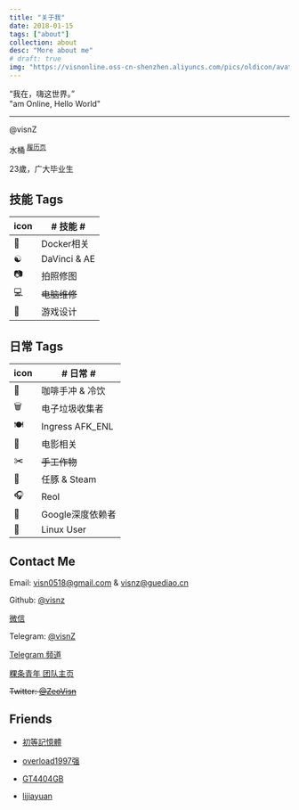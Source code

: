 ```yaml
---
title: "关于我"
date: 2018-01-15
tags: ["about"]
collection: about
desc: "More about me"
# draft: true
img: "https://visnonline.oss-cn-shenzhen.aliyuncs.com/pics/oldicon/avater.jpg"
---
```

  

“我在，嗨这世界。”
<br />"am Online, Hello World"

---

@visnZ

水桶<sup> [履历页](visn.online/resume/)</sup>

23歲，广大毕业生



## 技能 Tags

|icon|\# 技能 \# |
|-|-|
|🐋|Docker相关|
|☯|DaVinci & AE|
|📷|拍照修图|
|💻|~~电脑维修~~|
|🎲|游戏设计|

## 日常 Tags

icon|\# 日常 \# 
-|-
🍹|咖啡手冲 & 冷饮|
🗑|电子垃圾收集者|
🍽|Ingress AFK_ENL|
🎥|电影相关|
✂️|~~手工作物~~|
🐬|任豚 & Steam|
🎧|Reol|
💊|Google深度依赖者|
🐧|Linux User|


## Contact Me

Email: visn0518@gmail.com & visnz@guediao.cn

Github: [@visnz](https://github.com/visnz)

[微信](https://visnonline.oss-cn-shenzhen.aliyuncs.com/pics/wechat.me.jpg)

Telegram: [@visnZ](https://t.me/visnZ)

[Telegram 频道](https://t.me/visnview)

[粿条青年 团队主页](http://guediao.top)

~~Twitter: [@ZeoVisn](https://twitter.com/ZeoVisn)~~

## Friends

- [初等記憶體](axionl.github.io)

- [overload1997强](blog.csdn.net/overload1997)

- [GT4404GB](http://gt4404gb.top/)

- [lijiayuan](http://lijiayuan.top/)